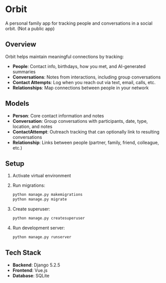 # Orbit

A personal family app for tracking people and conversations in a social orbit. (Not a public app)

## Overview

Orbit helps maintain meaningful connections by tracking:
- **People**: Contact info, birthdays, how you met, and AI-generated summaries
- **Conversations**: Notes from interactions, including group conversations
- **Contact Attempts**: Log when you reach out via text, email, calls, etc.
- **Relationships**: Map connections between people in your network

## Models

- **Person**: Core contact information and notes
- **Conversation**: Group conversations with participants, date, type, location, and notes
- **ContactAttempt**: Outreach tracking that can optionally link to resulting conversations
- **Relationship**: Links between people (partner, family, friend, colleague, etc.)

## Setup

1. Activate virtual environment
2. Run migrations:
   ```bash
   python manage.py makemigrations
   python manage.py migrate
   ```

3. Create superuser:
   ```bash
   python manage.py createsuperuser
   ```

4. Run development server:
   ```bash
   python manage.py runserver
   ```

## Tech Stack

- **Backend**: Django 5.2.5
- **Frontend**: Vue.js
- **Database**: SQLite